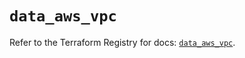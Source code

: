 # `data_aws_vpc`

Refer to the Terraform Registry for docs: [`data_aws_vpc`](https://registry.terraform.io/providers/hashicorp/aws/6.7.0/docs/data-sources/vpc).
